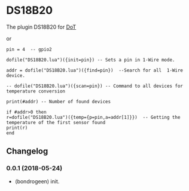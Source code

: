 # DS18B20
 
The plugin DS18B20 for [DoT](https://github.com/bondrogeen/DoT)

or

```
pin = 4  -- gpio2

dofile("DS18B20.lua")({init=pin}) -- Sets a pin in 1-Wire mode.

addr = dofile("DS18B20.lua")({find=pin})  --Search for all  1-Wire device.

-- dofile("DS18B20.lua")({scan=pin}) -- Command to all devices for temperature conversion

print(#addr) -- Number of found devices

if #addr>0 then
r=dofile("DS18B20.lua")({temp={p=pin,a=addr[1]}})  -- Getting the temperature of the first sensor found
print(r)
end

```

## Changelog

### 0.0.1 (2018-05-24)
* (bondrogeen) init.



